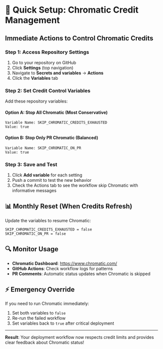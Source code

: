 # 🎯 Quick Setup: Chromatic Credit Management

## Immediate Actions to Control Chromatic Credits

### Step 1: Access Repository Settings
1. Go to your repository on GitHub
2. Click **Settings** (top navigation)
3. Navigate to **Secrets and variables** → **Actions**
4. Click the **Variables** tab

### Step 2: Set Credit Control Variables

Add these repository variables:

#### Option A: Stop All Chromatic (Most Conservative)
```
Variable Name: SKIP_CHROMATIC_CREDITS_EXHAUSTED
Value: true
```

#### Option B: Stop Only PR Chromatic (Balanced)
```
Variable Name: SKIP_CHROMATIC_ON_PR  
Value: true
```

### Step 3: Save and Test
1. Click **Add variable** for each setting
2. Push a commit to test the new behavior
3. Check the Actions tab to see the workflow skip Chromatic with informative messages

## 📊 Monthly Reset (When Credits Refresh)

Update the variables to resume Chromatic:
```
SKIP_CHROMATIC_CREDITS_EXHAUSTED = false
SKIP_CHROMATIC_ON_PR = false
```

## 🔍 Monitor Usage

- **Chromatic Dashboard**: https://www.chromatic.com/
- **GitHub Actions**: Check workflow logs for patterns
- **PR Comments**: Automatic status updates when Chromatic is skipped

## ⚡ Emergency Override

If you need to run Chromatic immediately:
1. Set both variables to `false`
2. Re-run the failed workflow
3. Set variables back to `true` after critical deployment

---

**Result**: Your deployment workflow now respects credit limits and provides clear feedback about Chromatic status!
